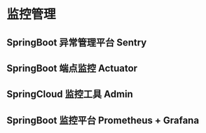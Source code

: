 # 监控管理

## SpringBoot 异常管理平台 Sentry

## SpringBoot 端点监控 Actuator

## SpringCloud 监控工具 Admin

## SpringBoot 监控平台 Prometheus + Grafana